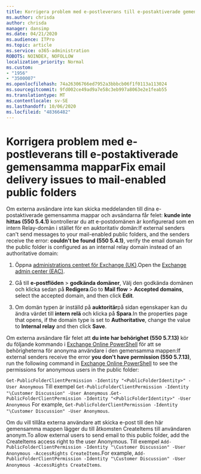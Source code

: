 ```yaml
---
title: Korrigera problem med e-postleverans till e-postaktiverade gemensamma mappar
ms.author: chrisda
author: chrisda
manager: dansimp
ms.date: 04/21/2020
ms.audience: ITPro
ms.topic: article
ms.service: o365-administration
ROBOTS: NOINDEX, NOFOLLOW
localization_priority: Normal
ms.custom:
- "1956"
- "3500007"
ms.openlocfilehash: 74a26306766ed7952a3bbbcb06f1f0113a113024
ms.sourcegitcommit: 9fd002ce49ad9a7e58c3eb997a8063e2e1feab55
ms.translationtype: MT
ms.contentlocale: sv-SE
ms.lasthandoff: 10/06/2020
ms.locfileid: "48366482"
---
```

# <a name="fix-email-delivery-issues-to-mail-enabled-public-folders"></a><span data-ttu-id="b0e33-102">Korrigera problem med e-postleverans till e-postaktiverade gemensamma mappar</span><span class="sxs-lookup"><span data-stu-id="b0e33-102">Fix email delivery issues to mail-enabled public folders</span></span>

<span data-ttu-id="b0e33-103">Om externa avsändare inte kan skicka meddelanden till dina e-postaktiverade gemensamma mappar och avsändarna får felet: **kunde inte hittas (550 5.4.1)** kontrollerar du att e-postdomänen är konfigurerad som en intern Relay-domän i stället för en auktoritativ domän:</span><span class="sxs-lookup"><span data-stu-id="b0e33-103">If external senders can't send messages to your mail-enabled public folders, and the senders receive the error: **couldn't be found (550 5.4.1)**, verify the email domain for the public folder is configured as an internal relay domain instead of an authoritative domain:</span></span>

1. <span data-ttu-id="b0e33-104">Öppna [administrations centret för Exchange (UK)](https://docs.microsoft.com/Exchange/exchange-admin-center).</span><span class="sxs-lookup"><span data-stu-id="b0e33-104">Open the [Exchange admin center (EAC)](https://docs.microsoft.com/Exchange/exchange-admin-center).</span></span>

2. <span data-ttu-id="b0e33-105">Gå till **e-postflöden** \> **godkända domäner**, Välj den godkända domänen och klicka sedan på **Redigera**.</span><span class="sxs-lookup"><span data-stu-id="b0e33-105">Go to **Mail flow** \> **Accepted domains**, select the accepted domain, and then click **Edit**.</span></span>

3. <span data-ttu-id="b0e33-106">Om domän typen är inställd på **auktoritär**på sidan egenskaper kan du ändra värdet till **intern relä** och klicka på **Spara**.</span><span class="sxs-lookup"><span data-stu-id="b0e33-106">In the properties page that opens, if the domain type is set to **Authoritative**, change the value to **Internal relay** and then click **Save**.</span></span>

<span data-ttu-id="b0e33-107">Om externa avsändare får felet att **du inte har behörighet (550 5.7.13)** kör du följande kommando i [Exchange Online PowerShell](https://docs.microsoft.com/powershell/exchange/exchange-online/connect-to-exchange-online-powershell/connect-to-exchange-online-powershell) för att se behörigheterna för anonyma användare i den gemensamma mappen:</span><span class="sxs-lookup"><span data-stu-id="b0e33-107">If external senders receive the error **you don't have permission (550 5.7.13)**, run the following command in [Exchange Online PowerShell](https://docs.microsoft.com/powershell/exchange/exchange-online/connect-to-exchange-online-powershell/connect-to-exchange-online-powershell) to see the permissions for anonymous users in the public folder:</span></span>

<span data-ttu-id="b0e33-108">`Get-PublicFolderClientPermission -Identity "<PublicFolderIdentity>" -User Anonymous` Till exempel `Get-PublicFolderClientPermission -Identity "\Customer Discussion" -User Anonymous` .</span><span class="sxs-lookup"><span data-stu-id="b0e33-108">`Get-PublicFolderClientPermission -Identity "<PublicFolderIdentity>" -User Anonymous` For example, `Get-PublicFolderClientPermission -Identity "\Customer Discussion" -User Anonymous`.</span></span>

<span data-ttu-id="b0e33-109">Om du vill tillåta externa användare att skicka e-post till den här gemensamma mappen lägger du till åtkomsten CreateItems till användaren anonym.</span><span class="sxs-lookup"><span data-stu-id="b0e33-109">To allow external users to send email to this public folder, add the CreateItems access right to the user Anonymous.</span></span> <span data-ttu-id="b0e33-110">Till exempel `Add-PublicFolderClientPermission -Identity "\Customer Discussion" -User Anonymous -AccessRights CreateItems`.</span><span class="sxs-lookup"><span data-stu-id="b0e33-110">For example, `Add-PublicFolderClientPermission -Identity "\Customer Discussion" -User Anonymous -AccessRights CreateItems`.</span></span>
